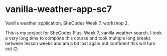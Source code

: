 # vanilla-weather-app-sc7

Vanilla weather application, SheCodes Week 7, workshop 2.

This is my project for SheCodes Plus, Week 7, vanilla weather search. I took a very long time to complete this course and took multiple long breaks between lesson weeks and am a bit lost again but confident this will turn out 🙃
